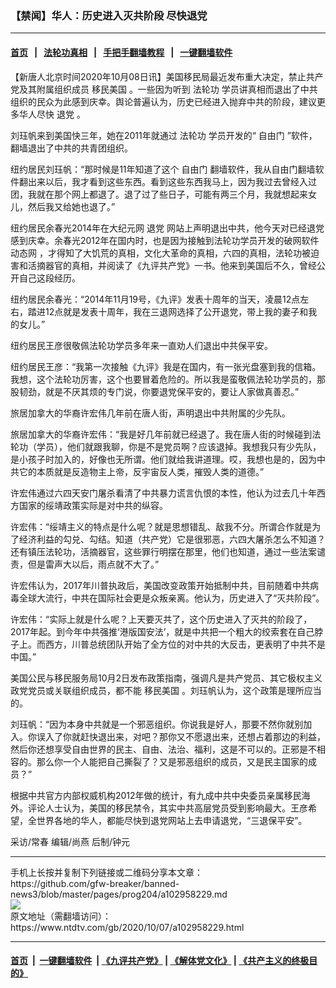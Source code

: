 ### 【禁闻】华人：历史进入灭共阶段 尽快退党
------------------------

#### [首页](https://github.com/gfw-breaker/banned-news3/blob/master/README.md) &nbsp;&nbsp;|&nbsp;&nbsp; [法轮功真相](https://github.com/begood0513/basic/blob/master/README.md)  &nbsp;&nbsp;|&nbsp;&nbsp; [手把手翻墙教程](https://github.com/gfw-breaker/guides/wiki)  &nbsp;&nbsp;|&nbsp;&nbsp; [一键翻墙软件](https://github.com/gfw-breaker/nogfw/blob/master/README.md)  



<div><div class="post_content" itemprop="articleBody">
 <p>
  【新唐人北京时间2020年10月08日讯】美国移民局最近发布重大决定，禁止共产党及其附属组织成员
  <ok href="https://www.ntdtv.com/gb/移民美国.htm">
   移民美国
  </ok>
  。一些因为听到
  <ok href="https://www.ntdtv.com/gb/法轮功.htm">
   法轮功
  </ok>
  学员讲真相而退出了中共组织的民众为此感到庆幸。舆论普遍认为，历史已经进入抛弃中共的阶段，建议更多华人尽快
  <ok href="https://www.ntdtv.com/gb/退党.htm">
   退党
  </ok>
  。
 </p>
 <p>
  刘珏帆来到美国快三年，她在2011年就通过
  <ok href="https://www.ntdtv.com/gb/法轮功.htm">
   法轮功
  </ok>
  学员开发的“
  <ok href="https://www.ntdtv.com/gb/自由门.htm">
   自由门
  </ok>
  ”软件，翻墙退出了中共的共青团组织。
 </p>
 <p>
  纽约居民刘珏帆：“那时候是11年知道了这个
  <ok href="https://www.ntdtv.com/gb/自由门.htm">
   自由门
  </ok>
  翻墙软件，我从自由门翻墙软件翻出来以后，我才看到这些东西。看到这些东西我马上，因为我过去曾经入过团，我就在那个网上都退了。退了过了些日子，可能有两三个月，我就想起来女儿，然后我又给她也退了。”
 </p>
 <p>
  纽约居民余春光2014年在大纪元网
  <ok href="https://www.ntdtv.com/gb/退党.htm">
   退党
  </ok>
  网站上声明退出中共，他今天对已经退党感到庆幸。余春光2012年在国内时，也是因为接触到法轮功学员开发的破网软件
  <ok href="https://www.ntdtv.com/gb/动态网.htm">
   动态网
  </ok>
  ，才得知了大饥荒的真相，文化大革命的真相，六四的真相，法轮功被迫害和活摘器官的真相，并阅读了《九评共产党》一书。他来到美国后不久，曾经公开自己这段经历。
 </p>
 <p>
  纽约居民余春光：“2014年11月19号，《九评》发表十周年的当天，凌晨12点左右，踏进12点就是发表十周年，我在三退网选择了公开退党，带上我的妻子和我的女儿。”
 </p>
 <p>
  纽约居民王彦很敬佩法轮功学员多年来一直劝人们退出中共保平安。
 </p>
 <p>
  纽约居民王彦：“我第一次接触《九评》我是在国内，有一张光盘塞到我的信箱。我想，这个法轮功厉害，这个也要冒着危险的。所以我是蛮敬佩法轮功学员的，那股韧劲，就是不厌其烦的专门说，你要退党保平安的，要让人家做真善忍。”
 </p>
 <p>
  旅居加拿大的华裔许宏伟几年前在唐人街，声明退出中共附属的少先队。
 </p>
 <p>
  旅居加拿大的华裔许宏伟：“我是好几年前就已经退了。我在唐人街的时候碰到法轮功（学员），他们就跟我聊，你是不是党员啊？应该退掉。我想我只有少先队，是小孩子时加入的，好像也无所谓。他们就给我讲道理。哎，我想也是的，因为中共它的本质就是反造物主上帝，反宇宙反人类，摧毁人类的道德。”
 </p>
 <p>
  许宏伟通过六四天安门屠杀看清了中共暴力谎言仇恨的本性，他认为过去几十年西方国家的绥靖政策实际是对中共的纵容。
 </p>
 <p>
  许宏伟：“绥靖主义的特点是什么呢？就是思想错乱、敌我不分。所谓合作就是为了经济利益的勾兑、勾结。知道（共产党）它是很邪恶，六四大屠杀怎么不知道？还有镇压法轮功，活摘器官，这些罪行明摆在那里，他们也知道，通过一些法案谴责，但是雷声大以后，雨点就不大了。”
 </p>
 <p>
  许宏伟认为，2017年川普执政后，美国改变政策开始抵制中共，目前随着中共病毒全球大流行，中共在国际社会更是众叛亲离。他认为，历史进入了“灭共阶段”。
 </p>
 <p>
  许宏伟：“实际上就是什么呢？上天要灭共了，这个历史进入了灭共的阶段了，2017年起。到今年中共强推‘港版国安法’，就是中共把一个粗大的绞索套在自己脖子上。而西方，川普总统团队开始了全方位的对中共的大反击，更表明了中共不是中国。”
 </p>
 <p>
  美国公民与移民服务局10月2日发布政策指南，强调凡是共产党员、其它极权主义政党党员或关联组织成员，都不能
  <ok href="https://www.ntdtv.com/gb/移民美国.htm">
   移民美国
  </ok>
  。刘珏帆认为，这个政策是理所应当的。
 </p>
 <p>
  刘珏帆：“因为本身中共就是一个邪恶组织。你说我是好人，那要不然你就别加入。你误入了你就赶快退出来，对吧？那你又不愿退出来，还想占着那边的利益，然后你还想享受自由世界的民主、自由、法治、福利，这是不可以的。正邪是不相容的。那么你一个人能把自己撕裂了？又是邪恶组织的成员，又是民主国家的成员？”
 </p>
 <p>
  根据中共官方内部权威机构2012年做的统计，有九成中共中央委员亲属移民海外。评论人士认为，美国的移民禁令，其实中共高层党员受到影响最大。王彦希望，全世界各地的华人，都能尽快到退党网站上去申请退党，“三退保平安”。
 </p>
 <p>
  采访/常春 编辑/尚燕 后制/钟元
 </p>
 <div class="single_ad">
 </div>
</div>
</div>
<hr/>
手机上长按并复制下列链接或二维码分享本文章：<br/>
https://github.com/gfw-breaker/banned-news3/blob/master/pages/prog204/a102958229.md <br/>
<a href='https://github.com/gfw-breaker/banned-news3/blob/master/pages/prog204/a102958229.md'><img src='https://github.com/gfw-breaker/banned-news3/blob/master/pages/prog204/a102958229.md.png'/></a> <br/>
原文地址（需翻墙访问）：https://www.ntdtv.com/gb/2020/10/07/a102958229.html


------------------------
#### [首页](https://github.com/gfw-breaker/banned-news3/blob/master/README.md) &nbsp;|&nbsp; [一键翻墙软件](https://github.com/gfw-breaker/nogfw/blob/master/README.md) &nbsp;| [《九评共产党》](https://github.com/gfw-breaker/9ping.md/blob/master/README.md#九评之一评共产党是什么) | [《解体党文化》](https://github.com/gfw-breaker/jtdwh.md/blob/master/README.md) | [《共产主义的终极目的》](https://github.com/gfw-breaker/gczydzjmd.md/blob/master/README.md)


<img src='http://gfw-breaker.win/banned-news3/pages/prog204/a102958229.md' width='0px' height='0px'/>